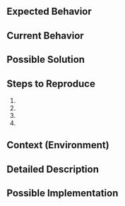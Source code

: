 <!-- Issue tracker is ONLY used for reporting bugs. -->

## Expected Behavior

## Current Behavior

## Possible Solution

## Steps to Reproduce

1.
2.
3.
4.

## Context (Environment)

## Detailed Description

## Possible Implementation
